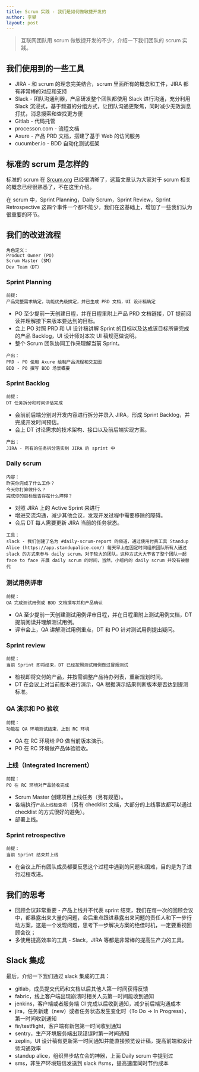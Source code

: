 ```yaml
---
title: Scrum 实践 - 我们是如何做敏捷开发的
author: 李攀
layout: post
---
```


> 互联网团队用 scrum 做敏捷开发的不少，介绍一下我们团队的 scrum 实践。






## 我们使用到的一些工具

- JIRA - 和 scrum 的理念完美结合，scrum 里面所有的概念和工件，JIRA 都有非常棒的对应和支持
- Slack - 团队沟通利器，产品研发整个团队都使用 Slack 进行沟通，充分利用 Slack 沉浸式，基于频道的分组方式，让团队沟通更聚焦，同时减少无效消息打扰，消息搜索和查找更方便
- Gitlab - 代码托管
- processon.com - 流程文档
- Axure - 产品 PRD 文档，搭建了基于 Web 的访问服务
- cucumber.io - BDD 自动化测试框架




## 标准的 scrum 是怎样的
标准的 scrum 在 [Srcum.org](https://www.scrum.org/resources/what-is-scrum) 已经很清晰了，这篇文章认为大家对于 scrum 相关的概念已经很熟悉了，不在这里介绍。

在 scrum 中，Sprint Planning，Daily Scrum，Sprint Review，Sprint Retrospective 这四个事件一个都不能少，我们在这基础上，增加了一些我们认为很重要的环节。




## 我们的改进流程
```
角色定义：
Product Owner (PO)
Scrum Master (SM)
Dev Team（DT）
```

### Sprint Planning
```
前提:
产品完整需求确定，功能优先级排定，并已生成 PRD 文档，UI 设计稿确定
```
- PO 至少提前一天创建日程，并在日程里附上产品 PRD 文档链接，DT 提前阅读并理解接下来版本要达到的目标。
- 会上 PO 对照 PRD 和 UI 设计稿讲解 Sprint 的目标以及达成该目标所需完成的产品 Backlog，UI 设计师对本次 UI 稿规范做说明。
- 整个 Scrum 团队协同工作来理解当前 Sprint。

```
产出：
PRD - PO 使用 Axure 绘制产品流程和交互图
BDD - PO 撰写 BDD 场景概要
```

### Sprint Backlog
```
前提：
DT 任务拆分和时间评估完成
```
- 会前前后端分别对开发内容进行拆分并录入 JIRA，形成 Sprint Backlog，并完成开发时间预估。
- 会上 DT 讨论需求的技术架构、接口以及前后端实现方案。

```
产出：
JIRA - 所有的任务拆分落实到 JIRA 的 sprint 中
```

### Daily scrum
```
内容：
昨天你完成了什么工作？
今天你打算做什么？
完成你的目标是否存在什么障碍？
```
- 对照 JIRA 上的 Active Sprint 来进行
- 增进交流沟通，减少其他会议，发现开发过程中需要移除的障碍。
- 会后 DT 每人需要更新 JIRA 当前的任务状态。

```
工具：
slack - 我们创建了名为 #daily-scrum-report 的频道，通过使用付费工具 Standup Alice (https://app.standupalice.com/) 每天早上在固定时间组织团队所有人通过 slack 的方式来参与 daily scrum，对于较大的团队，这种方式大大节省了整个团队一起 face to face 开展 daily scrum 的时间，当然，小组内的 daily scrum 并没有被替代
```

### 测试用例评审
```
前提：
QA 完成测试用例或 BDD 文档撰写并和产品确认
```
- QA 至少提前一天创建测试用例评审日程，并在日程里附上测试用例文档，DT 提前阅读并理解测试用例。
- 评审会上，QA 讲解测试用例重点，DT 和 PO 针对测试用例提出疑问。

### Sprint review
```
前提：
当前 Sprint 即将结束，DT 已经按照测试用例做过冒烟测试
```
- 检视即将交付的产品，并按需调整产品待办列表，重新规划时间。
- DT 在会议上对当前版本进行演示，QA 根据演示结果判断版本是否达到提测标准。

### QA 演示和 PO 验收

``````
前提：
功能在 QA 环境测试结束，上到 RC 环境
``````

- QA 在 RC 环境给 PO 做当前版本演示。
- PO 在 RC 环境做产品体验验收。

### 上线（Integrated Increment）
``````
前提：
PO 在 RC 环境对产品验收完成
``````

- Scrum Master 创建项目上线任务（另有规范）。
- 各端执行`产品上线检查项` （另有 checklist 文档，大部分的上线事故都可以通过 checklist 的方式很好的避免）。
- 部署上线。

### Sprint retrospective
```
前提：
当前 Sprint 结束并上线
```
- 在会议上所有团队成员都要反思这个过程中遇到的问题和困难，目的是为了进行过程改进。




## 我们的思考
- 回顾会议非常重要 - 产品上线并不代表 sprint 结束，我们在每一次的回顾会议中，都暴露出来大量的问题，会后重点跟进暴露出来问题的责任人和下一步行动方案，这是一个发现问题，思考下一步解决方案的绝佳时机，一定要重视回顾会议；
- 多使用提高效率的工具 - Slack，JIRA 等都是非常棒的提高生产力的工具。




## Slack 集成

最后，介绍一下我们通过 slack 集成的工具：

- gitlab，成员提交代码和文档以后其他人第一时间获得反馈
- fabric，线上客户端出现崩溃时相关人员第一时间能收到通知
- jenkins，客户端或者服务端 CI 完成以后收到通知，减少前后端沟通成本
- jira，任务新建（new）或者任务状态发生变化时（To Do -> In Progress），第一时间收到通知
- fir/testflight，客户端有新包第一时间收到通知
- sentry，生产环境服务端出现错误时第一时间通知
- zeplin，UI 设计稿有更新第一时间通知并能直接预览设计稿，提高前端和设计师沟通效率
- standup alice，组织异步站立会的神器，上面 Daily scrum 中提到过
- sms，非生产环境短信发送到 slack #sms，提高速度同时节约成本
